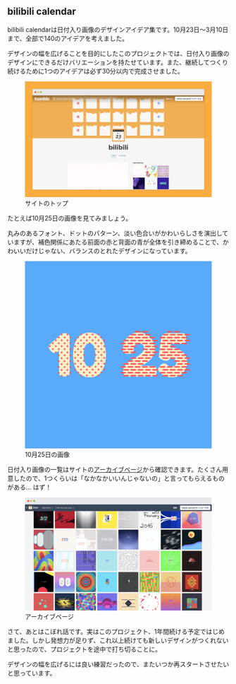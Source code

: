 <h2 class="title">bilibili calendar</h2>
<article class="article">
  <p>bilibili calendarは日付入り画像のデザインアイデア集です。10月23日〜3月10日まで、全部で140のアイデアを考えました。</p>
  <p>デザインの幅を広げることを目的にしたこのプロジェクトでは、日付入り画像のデザインにできるだけバリエーションを持たせています。また、継続してつくり続けるために1つのアイデアは必ず30分以内で完成させました。</p>
  <figure class="figure">
    <div class="figure__image"><img alt="" class="figure__image__src" src="./2016-03-bilibili-calendar/site.png"></div>
    <figcaption class="figure__caption">サイトのトップ</figcaption>
  </figure>
  <p>たとえば10月25日の画像を見てみましょう。</p>
  <p>丸みのあるフォント、ドットのパターン、淡い色合いがかわいらしさを演出していますが、補色関係にあたる前面の赤と背面の青が全体を引き締めることで、かわいいだけじゃない、バランスのとれたデザインになっています。</p>
  <figure class="figure">
    <div class="figure__image--skelton"><img alt="" class="figure__image__src" src="./2016-03-bilibili-calendar/date.png"></div>
    <figcaption class="figure__caption">10月25日の画像</figcaption>
  </figure>
  <p>日付入り画像の一覧はサイトの<a href="https://bilibili-calendar.tumblr.com/archive">アーカイブページ</a>から確認できます。たくさん用意したので、1つくらいは「なかなかいいんじゃないの」と言ってもらえるものがある... はず！</p>
  <figure class="figure">
    <div class="figure__image"><img alt="" class="figure__image__src" src="./2016-03-bilibili-calendar/site-archive.png"></div>
    <figcaption class="figure__caption">アーカイブページ</figcaption>
  </figure>
  <p>さて、あとはこぼれ話です。実はこのプロジェクト、1年間続ける予定ではじめました。しかし発想力が足りず、これ以上続けても新しいデザインがつくれないと思ったので、プロジェクトを途中で打ち切ることに。</p>
  <p>デザインの幅を広げるには良い練習だったので、またいつか再スタートさせたいと思っています。</p>
</article>
